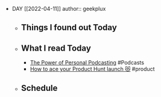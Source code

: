 - DAY [[2022-04-11]]
  author:: geekplux
	- ## Things I found out Today
	- ## What I read Today
		- [The Power of Personal Podcasting](https://www.swyx.io/personal-podcasting) #Podcasts
		- [How to ace your Product Hunt launch 😻](https://sigmaproduct.substack.com/p/how-to-ace-your-product-hunt-launch?s=r) #product
	- ## Schedule